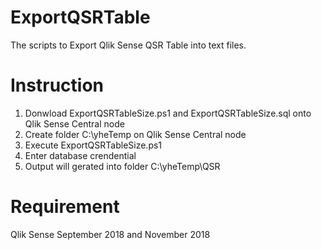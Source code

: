 # ExportQSRTable
The scripts to Export Qlik Sense QSR Table into text files.

# Instruction
1. Donwload ExportQSRTableSize.ps1 and ExportQSRTableSize.sql onto Qlik Sense Central node
2. Create folder C:\yheTemp on Qlik Sense Central node
2. Execute ExportQSRTableSize.ps1
3. Enter database crendential
4. Output will gerated into folder C:\yheTemp\QSR

# Requirement
Qlik Sense September 2018 and November 2018

